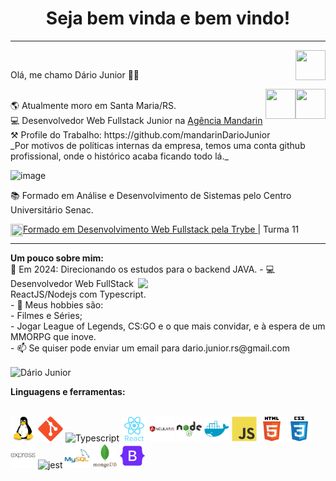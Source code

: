 <h1 align="center"> Seja bem vinda e bem vindo! </h1>
<hr />
<a href="https://github.com/mandarinDarioJunior" target="_blank">
  <img align="right" src="https://cdn.iconscout.com/icon/free/png-256/github-108-438008.png" width="48px" height="48px">
</a><br />
<p align="left" > Olá, me chamo Dário Junior 👋🏽 </b>
</p>


<p align="left" >
  <a href="https://www.instagram.com/dariojunior_" target="_blank">
  <a href="https://www.linkedin.com/in/dario-junior/" target="_blank">
  <img align="right" src="https://i.ibb.co/Kx2GSrT/linkedin.png" width="48px" height="48px">
</a>
  
  <img align="right" src="https://cdn.icon-icons.com/icons2/1211/PNG/512/1491579602-yumminkysocialmedia36_83067.png" width="48px" height="48px">
</a><br />
🌎 Atualmente moro em Santa Maria/RS.<br />
💻 Desenvolvedor Web Fullstack Junior na <a href="https://mandarin.com.br/" target="_blank">
Agência Mandarin </a><br/>
⚒ Profile do Trabalho: https://github.com/mandarinDarioJunior<br/>
_Por motivos de políticas internas da empresa, temos uma conta github profissional, onde o histórico acaba ficando todo lá._

![image](https://github.com/DarioJunior/DarioJunior/assets/53787626/7945d5c9-c48a-4977-858d-0d6bb6103f5c)

📚 Formado em Análise e Desenvolvimento de Sistemas pelo Centro Universitário Senac.<br />

<img align="left" src="https://emoji.slack-edge.com/TMDDFEPFU/trybe_logoverde/1ff4f04c05e88868.png" width="20px" height="20px">
<a href="http://betrybe.com/" target="_blank">
  Formado em Desenvolvimento Web Fullstack pela
  Trybe 
</a>| Turma 11
</p>
<hr />
<p>
<strong>Um pouco sobre mim: </strong> <br />
  📖 Em 2024: Direcionando os estudos para o backend JAVA.
  <img align="right" src="https://octocat-generator-assets.githubusercontent.com/my-octocat-1615832158477.png" width="300px">
  - 💻Desenvolvedor Web FullStack ReactJS/Nodejs com Typescript. <br />
- 👾 Meus hobbies são:<br/>
- Filmes e Séries; <br/>
- Jogar League of Legends, CS:GO e o que mais convidar, e à espera de um MMORPG que inove. <br />
- 📫 Se quiser pode enviar um email para dario.junior.rs@gmail.com
</p>
<!--- 📝 Veja meu <a href="https://drive.google.com/file/d/1Bpaj349XlLLYHCVUsrIdt15Y-JP_tR57/view?usp=drivesdk" target="_blank">Currículo</a> para mais informações.
<p>
  <img align="left" src="https://github-readme-stats.vercel.app/api/top-langs/?username=DárioJunior&layout=compact&theme=graywhite&title_color=268bd2" alt="Dário Junior" />
</p>
<p>
<img align="center" src="https://github-readme-stats.vercel.app/api?username=DarioJunior&count_private=false&show_icons=true&theme=graywhite&icon_color=268bd2&title_color=2E8B57" alt="Dário Junior" />

</p>
<p>&nbsp;
 -->
 
<img align="center" src="https://github-readme-stats.vercel.app/api?username=DarioJunior&count_private=false&show_icons=true&theme=graywhite&icon_color=268bd2&title_color=2E8B57" alt="Dário Junior" />
</p>
<strong>Linguagens e ferramentas:</strong> <br/><br/>
<p align="left">
<img src="https://raw.githubusercontent.com/devicons/devicon/master/icons/linux/linux-original.svg" alt="linux" width="40" height="40" />
<img src="https://raw.githubusercontent.com/devicons/devicon/master/icons/git/git-original.svg" alt="git" width="40" height="40"/>
<img src="https://cdn.jsdelivr.net/gh/devicons/devicon/icons/typescript/typescript-original.svg" alt="Typescript" width="40" height="40" />
<img src="https://raw.githubusercontent.com/devicons/devicon/master/icons/react/react-original-wordmark.svg" alt="react" width="40" height="40"/>
<img src="https://raw.githubusercontent.com/devicons/devicon/master/icons/angularjs/angularjs-original-wordmark.svg" alt="angular" width="40" height="40"/> 
<img src="https://raw.githubusercontent.com/devicons/devicon/master/icons/nodejs/nodejs-original-wordmark.svg" alt="nodejs" width="40" height="40"/> 
<img src="https://raw.githubusercontent.com/devicons/devicon/master/icons/docker/docker-plain.svg" alt="Docker" width="40" height="40" />
<img src="https://raw.githubusercontent.com/devicons/devicon/master/icons/javascript/javascript-original.svg" alt="javascript" width="40" height="40"/>           
<img src="https://raw.githubusercontent.com/devicons/devicon/master/icons/html5/html5-original-wordmark.svg" alt="html5" width="40" height="40"/> 
<img src="https://raw.githubusercontent.com/devicons/devicon/master/icons/css3/css3-original-wordmark.svg" alt="css3" width="40" height="40"/> 
<img src="https://raw.githubusercontent.com/devicons/devicon/master/icons/express/express-original-wordmark.svg" alt="express" width="40" height="40"/> 
<img src="https://www.learnstorybook.com/intro-to-storybook/logo-jest.png" alt="jest" width="40" height="40" />

<!-- <img src="https://raw.githubusercontent.com/devicons/devicon/master/icons/redux/redux-original.svg" alt="redux" width="40" height="40"/>  -->
<img src="https://raw.githubusercontent.com/devicons/devicon/master/icons/mysql/mysql-original-wordmark.svg" alt="mysql" width="40" height="40"/>
<img src="https://raw.githubusercontent.com/devicons/devicon/master/icons/mongodb/mongodb-original-wordmark.svg" alt="mongodb" width="40" height="40"/> 
<!-- <img src="https://raw.githubusercontent.com/devicons/devicon/master/icons/heroku/heroku-plain.svg" alt="heroku" width="40" height="40" /> -->
<!-- <img src="https://raw.githubusercontent.com/devicons/devicon/master/icons/python/python-plain.svg" alt="Python" width="40" height="40" /> -->
<!-- <img src="https://raw.githubusercontent.com/devicons/devicon/master/icons/jquery/jquery-plain.svg" alt="Jquery" width="40" height="40" /> -->
<!-- <img src="https://raw.githubusercontent.com/devicons/devicon/master/icons/php/php-plain.svg" alt="PHP" width="40" height="40" /> -->
<!-- <img src="https://raw.githubusercontent.com/devicons/devicon/master/icons/django/django-plain.svg" alt="Django" width="40" height="40" /> -->
<img src="https://raw.githubusercontent.com/devicons/devicon/master/icons/bootstrap/bootstrap-plain.svg" alt="Bootstrap" width="40" height="40" />
<!-- <img src="https://raw.githubusercontent.com/devicons/devicon/master/icons/c/c-plain.svg" alt="C" width="40" height="40" /> -->

<!-- <img src="https://raw.githubusercontent.com/devicons/devicon/master/icons/postgresql/postgresql-plain.svg" alt="postgresql" width="40" height="40" /> -->
<!-- <img src="https://raw.githubusercontent.com/devicons/devicon/master/icons/typescript/typescript-plain.svg" alt="typescript" width="40" height="40" /> -->
</p>
<!-- <p align="left"><img src="https://komarev.com/ghpvc/?username=DarioJunior" alt="Dário Junior" /></p> -->
<!--  -->
